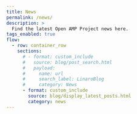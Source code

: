 ```yaml
---
title: News
permalink: /news/
description: >
  Find the latest Open AMP Project news here.
tags_enabled: true
flow:
  - row: container_row
    sections:
      # - format: custom_include
      #   source: blog/post_search.html
      #   payload:
      #     name: url
      #     search_label: LinaroBlog
      #     category: News
      - format: custom_include
        source: blog/display_latest_posts.html
        category: news
---
```

